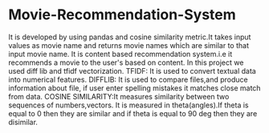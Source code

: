 # Movie-Recommendation-System
It is developed by using pandas and cosine similarity metric.It takes input values as movie name and returns movie names which are similar to that input movie name.
It is content based recommendation system.i.e it recommends a movie to the user's based on content.
In this project we used diff lib and tfidf vectorization.
TFIDF: It is used to convert textual data into numerical features.
DIFFLIB: It is used to compare files,and produce information about file, if user enter spelling mistakes it matches close match from data.
COSINE SIMILARITY:It measures similarity between two sequences of numbers,vectors. It is measured in theta(angles).If theta is equal to 0 then they are similar and if theta is equal to 90 deg then they are disimilar.
